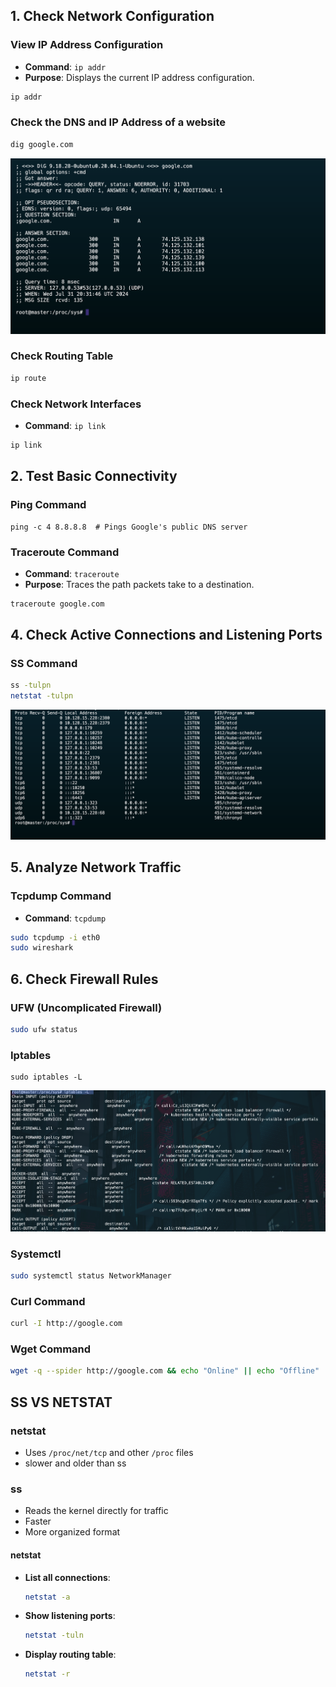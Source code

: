 

## **1. Check Network Configuration**

### **View IP Address Configuration**
- **Command**: `ip addr`
- **Purpose**: Displays the current IP address configuration.
```bash
ip addr
```
### Check the DNS and IP Address of a website
```bash
dig google.com
```
![alt text](image.png)

### **Check Routing Table**
```bash
ip route
```

### **Check Network Interfaces**
- **Command**: `ip link`
```bash
ip link
```

## **2. Test Basic Connectivity**

### **Ping Command**
```
ping -c 4 8.8.8.8  # Pings Google's public DNS server
```

### **Traceroute Command**
- **Command**: `traceroute`
- **Purpose**: Traces the path packets take to a destination.
```bash
traceroute google.com
```

## **4. Check Active Connections and Listening Ports**

### **SS Command**
```bash
ss -tulpn
netstat -tulpn
```
![alt text](image-1.png)

## **5. Analyze Network Traffic**
### **Tcpdump Command**
- **Command**: `tcpdump`
```bash
sudo tcpdump -i eth0 
sudo wireshark
```

## **6. Check Firewall Rules**

### **UFW (Uncomplicated Firewall)**
```bash
sudo ufw status
```

### **Iptables**
```
sudo iptables -L
```
![alt text](image-2.png)

### **Systemctl**
```bash
sudo systemctl status NetworkManager 
```

### **Curl Command**
```bash
curl -I http://google.com  
```

### **Wget Command**
```bash
wget -q --spider http://google.com && echo "Online" || echo "Offline"
```


## **SS VS NETSTAT**

### **netstat**
- Uses `/proc/net/tcp` and other `/proc` files 
- slower and older than ss

### **ss**
- Reads the kernel directly for traffic
- Faster
- More organized format

#### **netstat**
- **List all connections**:
  ```bash
  netstat -a
  ```
- **Show listening ports**:
  ```bash
  netstat -tuln
  ```
- **Display routing table**:
  ```bash
  netstat -r
  ```
